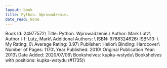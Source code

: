 ```yaml
---
layout: book
title: Python. Wprowadzenie.
date_read: None
---
```


Book Id: 24977572\ 
Title: Python. Wprowadzenie.\ 
Author: Mark Lutz\ 
Author l-f: Lutz, Mark\ 
Additional Authors: \ 
ISBN: 9788324626\ 
ISBN13: \ 
My Rating: 0\ 
Average Rating: 3.97\ 
Publisher: Helion\ 
Binding: Hardcover\ 
Number of Pages: 1170\ 
Year Published: 2010\ 
Original Publication Year: 2013\ 
Date Added: 2020/07/06\ 
Bookshelves: kupka-wstydu\ 
Bookshelves with positions: kupka-wstydu (#1735)\ 

